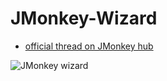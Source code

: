 # JMonkey-Wizard

* [official thread on JMonkey hub](https://hub.jmonkeyengine.org/t/jmonkey-wizard/39989)

![JMonkey wizard](https://github.com/oualidouazrou/JMonkey-Wizard/blob/master/JMonkey%20Wizard.png)

